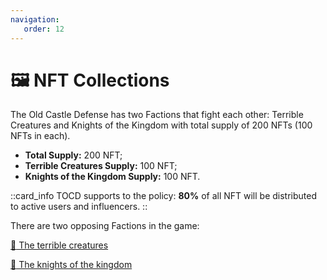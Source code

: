 ```yaml
---
navigation:
   order: 12
---
```


# 🖼️ NFT Collections

<p>The Old Castle Defense has two Factions that fight each other: Terrible Creatures and 
Knights of the Kingdom with total supply of 200 NFTs (100 NFTs in each).</p>

<div>

* **Total Supply:** 200 NFT;
* **Terrible Creatures Supply:** 100 NFT;
* **Knights of the Kingdom Supply:** 100 NFT.
</div>

::card_info
TOCD supports to the policy: **80%** of all NFT will be distributed to active users and influencers.
::

<div>

There are two opposing Factions in the game:

<a href="nft-collections/terrible-creatures"
class="docs-item _creatures">
<span>👻</span>
The terrible creatures
</a>

<a href="nft-collections/knights-of-the-kingdom"
class="docs-item _knights">
<span>🏰</span>
The knights of the kingdom
</a>
</div>
